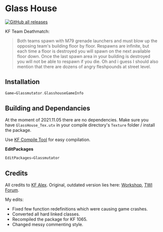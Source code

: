 # Glass House

[![GitHub all releases](https://img.shields.io/github/downloads/InsultingPros/Glassmutator/total)](https://github.com/InsultingPros/Glassmutator/releases)

KF Team Deathmatch:

> Both teams spawn with M79 grenade launchers and must blow up the opposing team's building floor by floor. Respawns are infinite, but each time a floor is destroyed you will spawn on the next available floor down. Once the last spawn area in your building is destroyed you will not be able to respawn if you die. Oh and i guess I should also mention that there are dozens of angry fleshpounds at street level.

## Installation

```cpp
Game=Glassmutator.GlasshouseGameInfo
```

## Building and Dependancies

At the moment of 2021.11.05 there are no dependencies. Make sure you have `GlassHouse_Tex.utx` in your compile directory's `Texture` folder / install the package.

Use [KF Compile Tool](https://github.com/InsultingPros/KFCompileTool) for easy compilation.

**EditPackages**

```cpp
EditPackages=Glassmutator
```

## Credits

All credits to [KF Alex](https://steamcommunity.com/profiles/76561197968508560). Original, outdated version lies here: [Workshop](https://steamcommunity.com/sharedfiles/filedetails/?id=98035013), [TWI Forum](https://forums.tripwireinteractive.com/index.php?threads/outskirts.79224/).

My edits:

- Fixed few function redefinitions which were causing game crashes.
- Converted all hard linked classes.
- Recompiled the package for KF 1065.
- Changed messy commenting style.
